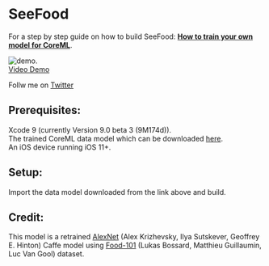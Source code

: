 # SeeFood
For a step by step guide on how to build SeeFood: **[How to train your own model for CoreML](http://reza.codes/2017-07-29/how-to-train-your-own-dataset-for-coreml/)**. 

![demo](seefood1.gif).      
[Video Demo](https://www.youtube.com/watch?v=cFwUl0DjpHA)

Follw me on [Twitter](https://twitter.com/kingreza)
## Prerequisites:  
Xcode 9 (currently Version 9.0 beta 3 (9M174d)).   
The trained CoreML data model which can be downloaded [here](https://d3rwn5lppri82t.cloudfront.net/food.mlmodel).     
An iOS device running iOS 11+.  

## Setup:
Import the data model downloaded from the link above and build. 

## Credit:
This model is a retrained [AlexNet](https://papers.nips.cc/paper/4824-imagenet-classification-with-deep-convolutional-neural-networks) (Alex Krizhevsky, Ilya Sutskever, Geoffrey E. Hinton) Caffe model using [Food-101](https://www.vision.ee.ethz.ch/datasets_extra/food-101/) (Lukas Bossard, Matthieu Guillaumin, Luc Van Gool) dataset.

